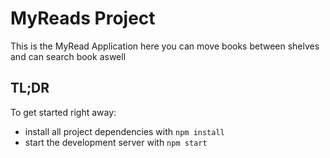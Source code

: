 # MyReads Project

This is the MyRead Application here you can move books between shelves and can search book aswell
## TL;DR

To get started right away:

* install all project dependencies with `npm install`
* start the development server with `npm start`

